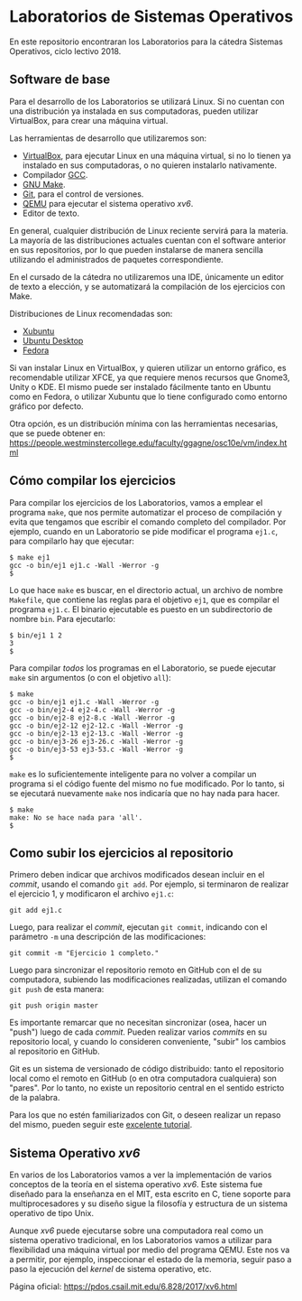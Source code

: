 # Laboratorios de Sistemas Operativos
En este repositorio encontraran los Laboratorios para la cátedra Sistemas Operativos, ciclo lectivo 2018.

## Software de base
Para el desarrollo de los Laboratorios se utilizará Linux. Si no cuentan con una distribución ya instalada en sus computadoras, pueden utilizar VirtualBox, para crear una máquina virtual.

Las herramientas de desarrollo que utilizaremos son:
- [VirtualBox](https://www.virtualbox.org/), para ejecutar Linux en una máquina virtual, si no lo tienen ya instalado en sus computadoras, o no quieren instalarlo nativamente.
- Compilador [GCC](https://gcc.gnu.org/).
- [GNU Make](https://www.gnu.org/software/make/).
- [Git](https://git-scm.com/), para el control de versiones.
- [QEMU](https://www.qemu.org/) para ejecutar el sistema operativo _xv6_.
- Editor de texto.

En general, cualquier distribución de Linux reciente servirá para la materia. La mayoría de las distribuciones actuales cuentan con el software anterior en sus repositorios, por lo que pueden instalarse de manera sencilla utilizando el administrados de paquetes correspondiente.

En el cursado de la cátedra no utilizaremos una IDE, únicamente un editor de texto a elección, y se automatizará la compilación de los ejercicios con Make.

Distribuciones de Linux recomendadas son:
- [Xubuntu](https://xubuntu.org/)
- [Ubuntu Desktop](https://www.ubuntu.com/download/desktop)
- [Fedora](https://getfedora.org/es/)

Si van instalar Linux en VirtualBox, y quieren utilizar un entorno gráfico, es recomendable utilizar XFCE, ya que requiere menos recursos que Gnome3, Unity o KDE. El mismo puede ser instalado fácilmente tanto en Ubuntu como en Fedora, o utilizar Xubuntu que lo tiene configurado como entorno gráfico por defecto.

Otra opción, es un distribución mínima con las herramientas necesarias, que se puede obtener en: https://people.westminstercollege.edu/faculty/ggagne/osc10e/vm/index.html

## Cómo compilar los ejercicios

Para compilar los ejercicios de los Laboratorios, vamos a emplear el programa `make`, que nos permite automatizar el proceso de compilación y evita que tengamos que escribir el comando completo del compilador. Por ejemplo, cuando en un Laboratorio se pide modificar el programa `ej1.c`, para compilarlo hay que ejecutar:
```
$ make ej1
gcc -o bin/ej1 ej1.c -Wall -Werror -g
$
```
Lo que hace `make` es buscar, en el directorio actual, un archivo de nombre `Makefile`, que contiene las reglas para el objetivo `ej1`, que es compilar el programa `ej1.c`. El binario ejecutable es puesto en un subdirectorio de nombre `bin`. Para ejecutarlo:
```
$ bin/ej1 1 2
3
$
```
Para compilar _todos_ los programas en el Laboratorio, se puede ejecutar `make` sin argumentos (o con el objetivo `all`):
```
$ make
gcc -o bin/ej1 ej1.c -Wall -Werror -g
gcc -o bin/ej2-4 ej2-4.c -Wall -Werror -g
gcc -o bin/ej2-8 ej2-8.c -Wall -Werror -g
gcc -o bin/ej2-12 ej2-12.c -Wall -Werror -g
gcc -o bin/ej2-13 ej2-13.c -Wall -Werror -g
gcc -o bin/ej3-26 ej3-26.c -Wall -Werror -g
gcc -o bin/ej3-53 ej3-53.c -Wall -Werror -g
$
```
`make` es lo suficientemente inteligente para no volver a compilar un programa si el código fuente del mismo no fue modificado. Por lo tanto, si se ejecutará nuevamente `make` nos indicaría que no hay nada para hacer.
```
$ make
make: No se hace nada para 'all'.
$
```

## Como subir los ejercicios al repositorio
Primero deben indicar que archivos modificados desean incluir en el _commit_, usando el comando `git add`. Por ejemplo, si terminaron de realizar el ejercicio 1, y modificaron el archivo `ej1.c`:
```
git add ej1.c
```
Luego, para realizar el _commit_, ejecutan `git commit`, indicando con el parámetro `-m` una descripción de las modificaciones:
```
git commit -m "Ejercicio 1 completo."
```
Luego para sincronizar el repositorio remoto en GitHub con el de su computadora, subiendo las modificaciones realizadas, utilizan el comando `git push` de esta manera:
```
git push origin master
```
Es importante remarcar que no necesitan sincronizar (osea, hacer un "push") luego de cada _commit_. Pueden realizar varios _commits_ en su repositorio local, y cuando lo consideren conveniente, "subir" los cambios al repositorio en GitHub. 

Git es un sistema de versionado de código distribuido: tanto el repositorio local como el remoto en GitHub (o en otra computadora cualquiera) son "pares". Por lo tanto, no existe un repositorio central en el sentido estricto de la palabra.

Para los que no estén familiarizados con Git, o deseen realizar un repaso del mismo, pueden seguir este [excelente tutorial](https://try.github.io/levels/1/challenges/1).

## Sistema Operativo _xv6_
En varios de los Laboratorios vamos a ver la implementación de varios conceptos de la teoría en el sistema operativo _xv6_. Este sistema fue diseñado para la enseñanza en el MIT, esta escrito en C, tiene soporte para multiprocesadores y su diseño sigue la filosofía y estructura de un sistema operativo de tipo Unix.

Aunque _xv6_ puede ejecutarse sobre una computadora real como un sistema operativo tradicional, en los Laboratorios vamos a utilizar para flexibilidad una máquina virtual por medio del programa QEMU. Este nos va a permitir, por ejemplo, inspeccionar el estado de la memoria, seguir paso a paso la ejecución del _kernel_ de sistema operativo, etc.

Página oficial: https://pdos.csail.mit.edu/6.828/2017/xv6.html
